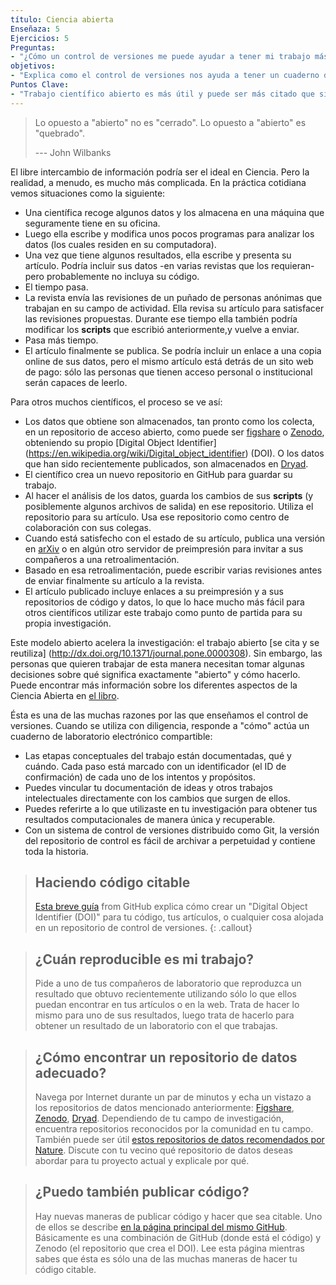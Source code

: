 ```yaml
---
título: Ciencia abierta
Enseñaza: 5
Ejercicios: 5
Preguntas:
- "¿Cómo un control de versiones me puede ayudar a tener mi trabajo más abierto?"
objetivos:
- "Explica como el control de versiones nos ayuda a tener un cuaderno de notas electrónico para todo nuestro trabajo computacional."
Puntos Clave:
- "Trabajo científico abierto es más útil y puede ser más citado que si no lo es."
---
```


> Lo opuesto a "abierto" no es "cerrado". 
> Lo opuesto a "abierto" es "quebrado".
>
>--- John Wilbanks

El libre intercambio de información podría ser el ideal en Ciencia. Pero la realidad, a menudo, es mucho más complicada.
En la práctica cotidiana vemos situaciones como la siguiente:  

*   Una científica recoge algunos datos y los almacena en una máquina que seguramente tiene en su oficina.
*   Luego ella escribe y modifica unos pocos programas para analizar los datos (los cuales residen en su computadora).
*   Una vez que tiene algunos resultados, ella escribe y presenta su artículo. Podría incluir sus datos -en varias revistas que los requieran- pero probablemente no incluya su código.
*   El tiempo pasa.
*   La revista envía las revisiones de un puñado de personas anónimas que trabajan en su campo de actividad.
    Ella revisa su artículo para satisfacer las revisiones propuestas. Durante ese tiempo ella también podría modificar los **scripts** que escribió anteriormente,y vuelve a enviar.
*   Pasa más tiempo.
*   El artículo finalmente se publica. 
Se podría incluir un enlace a una copia online de sus datos, pero el mismo artículo está detrás de un sito web de pago: sólo las personas que tienen acceso personal o institucional serán capaces de leerlo.

Para otros muchos científicos, el proceso se ve así:

*   Los datos que obtiene son almacenados, tan pronto como los colecta, en un repositorio de acceso abierto, como puede ser [figshare](http://figshare.com/) o [Zenodo](http://zenodo.org), obteniendo su propio [Digital Object Identifier] (https://en.wikipedia.org/wiki/Digital_object_identifier) (DOI). O los datos que han sido recientemente publicados, son almacenados en [Dryad](http://datadryad.org/).
*   El científico crea un nuevo repositorio en GitHub para guardar su trabajo.
*   Al hacer el análisis de los datos, guarda los cambios de sus **scripts** (y posiblemente algunos archivos de salida)
    en ese repositorio. Utiliza el repositorio para su artículo. Usa ese repositorio como centro de colaboración con sus colegas.
*   Cuando está satisfecho con el estado de su artículo, publica una versión en [arXiv](http://arxiv.org/) o en algún otro servidor de preimpresión para invitar a sus compañeros a una retroalimentación. 
*   Basado en esa retroalimentación, puede escribir varias revisiones antes de enviar finalmente su artículo a la revista. 
*   El artículo publicado incluye enlaces a su preimpresión y a sus repositorios de código y datos, lo que lo hace mucho más fácil para otros científicos utilizar este trabajo como punto de partida para su propia investigación.

Este modelo abierto acelera la investigación: el trabajo abierto [se cita y se reutiliza]  (http://dx.doi.org/10.1371/journal.pone.0000308). Sin embargo, las personas que quieren trabajar de esta manera necesitan tomar algunas decisiones sobre qué significa exactamente "abierto" y cómo hacerlo. Puede encontrar más información sobre los diferentes aspectos de la Ciencia Abierta en [el libro](http://link.springer.com/book/10.1007/978-3-319-00026-8).

Ésta es una de las muchas razones por las que enseñamos el control de versiones. Cuando se utiliza con diligencia, responde a "cómo" actúa un cuaderno de laboratorio electrónico compartible:

*   Las etapas conceptuales del trabajo están documentadas, qué y cuándo. Cada paso está marcado con un identificador (el ID de confirmación) de cada uno de los intentos y propósitos.
*   Puedes vincular tu documentación de ideas y otros trabajos intelectuales directamente con los cambios que surgen de ellos.
*   Puedes referirte a lo que utilizaste en tu investigación para obtener tus resultados computacionales de manera única y recuperable.
*   Con un sistema de control de versiones distribuido como Git, la versión del repositorio de control es fácil de archivar a perpetuidad y contiene toda la historia.

> ## Haciendo código citable
>
> [Esta breve guía](https://guides.github.com/activities/citable-code/) from GitHub
> explica cómo crear un "Digital Object Identifier (DOI)" para tu código,
> tus artículos,
> o cualquier cosa alojada en un repositorio de control de versiones.
{: .callout}

> ## ¿Cuán reproducible es mi trabajo?
>
> Pide a uno de tus compañeros de laboratorio que reproduzca un resultado que obtuvo recientemente
> utilizando sólo lo que ellos puedan encontrar en tus artículos o en la web.
> Trata de hacer lo mismo para uno de sus resultados,
> luego trata de hacerlo para obtener un resultado de un laboratorio con el que trabajas.


> ## ¿Cómo encontrar un repositorio de datos adecuado?
>
> Navega por Internet durante un par de minutos y echa un vistazo a los repositorios de datos mencionado anteriormente: [Figshare](http://figshare.com/), [Zenodo](http://zenodo.org), [Dryad](http://datadryad.org/). Dependiendo de tu campo de investigación, encuentra repositorios reconocidos por la comunidad en tu campo. También puede ser útil [estos repositorios de datos recomendados por Nature](http://www.nature.com/sdata/data-policies/repositories). Discute con tu vecino qué repositorio de datos deseas abordar para tu proyecto actual y explicale por qué.


> ## ¿Puedo también publicar código?
>
> Hay nuevas maneras de publicar código y hacer que sea citable. Uno de ellos se describe [en la página principal del mismo GitHub](https://guides.github.com/activities/citable-code/). Básicamente es una combinación de GitHub (donde está el código) y Zenodo (el repositorio que crea el DOI). Lee esta página mientras sabes que ésta es sólo una de las muchas maneras de hacer tu código citable.

